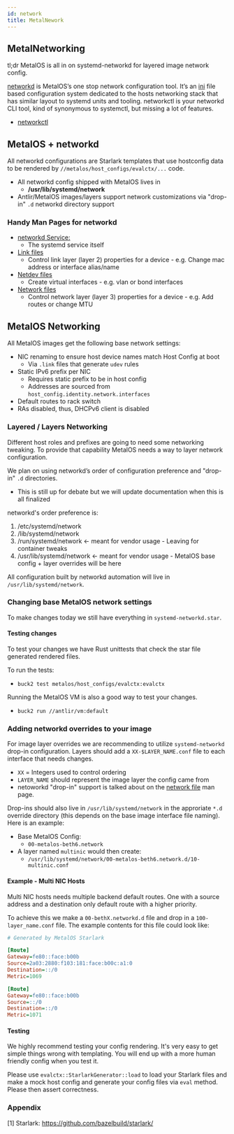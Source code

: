 ```yaml
---
id: network
title: MetalNework
---
```


## MetalNetworking

tl;dr MetalOS is all in on systemd-networkd for layered image network config.

[networkd](https://www.freedesktop.org/software/systemd/man/systemd-networkd.service.html) is MetalOS’s
one stop network configuration tool. It’s an [ini](https://en.wikipedia.org/wiki/INI_file) file based
configuration system dedicated to the hosts networking stack that has similar layout to systemd units
and tooling. networkctl is your networkd CLI tool, kind of synonymous to systemctl, but missing a lot
of features.

* [networkctl](https://www.freedesktop.org/software/systemd/man/networkctl.html)


## MetalOS + networkd

All networkd configurations are Starlark templates that use hostconfig data to be rendered by
`//metalos/host_configs/evalctx/...` code.

- All networkd config shipped with MetalOS lives in
    - **/usr/lib/systemd/network**
- Antlir/MetalOS images/layers support network customizations via "drop-in" `.d` networkd
  directory support

### Handy Man Pages for networkd

- [networkd Service:](https://www.freedesktop.org/software/systemd/man/systemd-networkd.service.html)
    - The systemd service itself
- [Link files](https://www.freedesktop.org/software/systemd/man/systemd.link.html)
    - Control link layer (layer 2) properties for a device - e.g. Change mac address or interface alias/name
- [Netdev files](https://www.freedesktop.org/software/systemd/man/systemd.netdev.html)
    - Create virtual interfaces - e.g. vlan or bond interfaces
- [Network files](https://www.freedesktop.org/software/systemd/man/systemd.network.html)
    - Control network layer (layer 3) properties for a device - e.g. Add routes or change MTU


## MetalOS Networking

All MetalOS images get the following base network settings:

- NIC renaming to ensure host device names match Host Config at boot
  - Via `.link` files that generate `udev` rules
- Static IPv6 prefix per NIC
    - Requires static prefix to be in host config
    - Addresses are sourced from `host_config.identity.network.interfaces`
- Default routes to rack switch
- RAs disabled, thus, DHCPv6 client is disabled


### Layered / Layers Networking

Different host roles and prefixes are going to need some networking tweaking.
To provide that capability MetalOS needs a way to layer network configuration.

We plan on using networkd’s order of configuration preference and "drop-in" `.d` directories.

- This is still up for debate but we will update documentation when this is all finalized

networkd's order preference is:

1. /etc/systemd/network
2. /lib/systemd/network
3. /run/systemd/network  ← meant for vendor usage - Leaving for container tweaks
4. /usr/lib/systemd/network ← meant for vendor usage - MetalOS base config + layer overrides will be here

All configuration built by networkd automation will live in `/usr/lib/systemd/network`.

### Changing base MetalOS network settings

To make changes today we still have everything in `systemd-networkd.star`.

#### Testing changes

To test your changes we have Rust unittests that check the star file generated rendered files.

To run the tests:

-  `buck2 test metalos/host_configs/evalctx:evalctx`

Running the MetalOS VM is also a good way to test your changes.

- `buck2 run //antlir/vm:default`

### Adding networkd overrides to your image

For image layer overrides we are recommending to utilize `systemd-networkd` drop-in configuration.
Layers should add a `XX-$LAYER_NAME.conf` file to each interface that needs changes.

- `XX` = Integers used to control ordering
- `LAYER_NAME` should represent the image layer the config came from
- netoworkd "drop-in" support is talked about on the
  [network file](https://www.freedesktop.org/software/systemd/man/systemd.network.html)
  man page.

Drop-ins should also live in `/usr/lib/systemd/network` in the approriate `*.d` override directory
(this depends on the base image interface file naming). Here is an example:

- Base MetalOS Config:
  - `00-metalos-beth6.network`
- A layer named `multinic` would then create:
  - `/usr/lib/systemd/network/00-metalos-beth6.network.d/10-multinic.conf`

#### Example - Multi NIC Hosts

Multi NIC hosts needs multiple backend default routes. One with a source address and a destination
only default route with a higher priority.

To achieve this we make a `00-bethX.networkd.d` file and drop in a `100-layer_name.conf` file.
The example contents for this file could look like:

```ini
# Generated by MetalOS Starlark

[Route]
Gateway=fe80::face:b00b
Source=2a03:2880:f103:181:face:b00c:a1:0
Destination=::/0
Metric=1069

[Route]
Gateway=fe80::face:b00b
Source=::/0
Destination=::/0
Metric=1071
```

#### Testing

We highly recommend testing your config rendering. It's very easy to get simple things wrong with
templating. You will end up with a more human friendly config when you test it.

Please use `evalctx::StarlarkGenerator::load` to load your Starlark files and make a mock host
config and generate your config files via `eval` method. Please then assert correctness.

### Appendix

[1] Starlark: https://github.com/bazelbuild/starlark/
